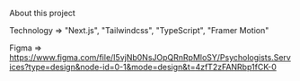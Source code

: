 About this project

Technology => "Next.js", "Tailwindcss", "TypeScript", "Framer Motion"

Figma => https://www.figma.com/file/I5vjNb0NsJOpQRnRpMloSY/Psychologists.Services?type=design&node-id=0-1&mode=design&t=4zfT2zFANRbp1fCK-0
